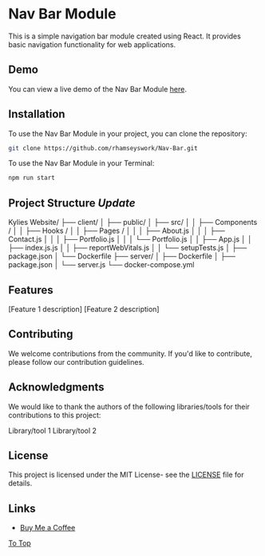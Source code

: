 # Nav Bar Module <a id="toTop"></a>


This is a simple navigation bar module created using React. It provides basic navigation functionality for web applications.

## Demo

You can view a live demo of the Nav Bar Module [here](https://rhamseyswork.github.io/Nav-Bar/).

## Installation

To use the Nav Bar Module in your project, you can clone the repository:

```bash
git clone https://github.com/rhamseyswork/Nav-Bar.git
```

To use the Nav Bar Module in your Terminal:

```bash
npm run start
```

## Project Structure *Update*

Kylies Website/
├── client/
│ ├── public/
│ ├── src/
│ │ ├── Components /
│ │ ├── Hooks /
│ │ ├── Pages /
│ │ │ ├── About.js
│ │ │ ├── Contact.js
│ │ │ ├── Portfolio.js
│ │ │ └── Portfolio.js
│ │ ├── App.js
│ │ ├── index.js.js
│ │ ├── reportWebVitals.js
│ │ └── setupTests.js
│ ├── package.json
│ └── Dockerfile
├── server/
│ ├── Dockerfile
│ ├── package.json
│ └── server.js
└── docker-compose.yml

## Features

[Feature 1 description]
[Feature 2 description]

## Contributing

We welcome contributions from the community. If you'd like to contribute, please follow our contribution guidelines.

## Acknowledgments

We would like to thank the authors of the following libraries/tools for their contributions to this project:

Library/tool 1
Library/tool 2

## License

This project is licensed under the MIT License- see the [LICENSE](LICENSE) file for details.

## Links

- [Buy Me a Coffee](https://www.buymeacoffee.com/rhamseys)

[To Top](#toTop)
